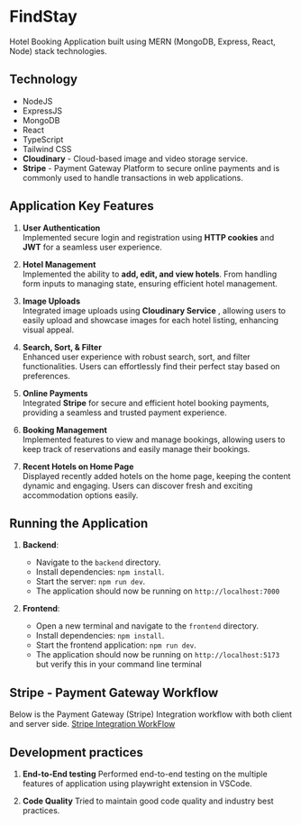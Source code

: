 # FindStay

Hotel Booking Application built using MERN (MongoDB, Express, React, Node) stack technologies.

## Technology

- NodeJS
- ExpressJS
- MongoDB
- React
- TypeScript
- Tailwind CSS
- **Cloudinary** - Cloud-based image and video storage service.
- **Stripe** - Payment Gateway Platform to secure online payments and is commonly used to handle transactions in web applications.

## Application Key Features

1. **User Authentication**  
   Implemented secure login and registration using **HTTP cookies** and **JWT** for a seamless user experience.

2. **Hotel Management**  
   Implemented the ability to **add, edit, and view hotels**. From handling form inputs to managing state, ensuring efficient hotel management.

3. **Image Uploads**  
   Integrated image uploads using **Cloudinary Service** , allowing users to easily upload and showcase images for each hotel listing, enhancing visual appeal.

4. **Search, Sort, & Filter**  
   Enhanced user experience with robust search, sort, and filter functionalities. Users can effortlessly find their perfect stay based on preferences.

5. **Online Payments**  
   Integrated **Stripe** for secure and efficient hotel booking payments, providing a seamless and trusted payment experience.

6. **Booking Management**  
   Implemented features to view and manage bookings, allowing users to keep track of reservations and easily manage their bookings.

7. **Recent Hotels on Home Page**  
   Displayed recently added hotels on the home page, keeping the content dynamic and engaging. Users can discover fresh and exciting accommodation options easily.

## Running the Application

1. **Backend**:

   - Navigate to the `backend` directory.
   - Install dependencies: `npm install`.
   - Start the server: `npm run dev`.
   - The application should now be running on `http://localhost:7000`

2. **Frontend**:
   - Open a new terminal and navigate to the `frontend` directory.
   - Install dependencies: `npm install`.
   - Start the frontend application: `npm run dev`.
   - The application should now be running on `http://localhost:5173` but verify this in your command line terminal

## Stripe - Payment Gateway Workflow

Below is the Payment Gateway (Stripe) Integration workflow with both client and server side.
[Stripe Integration WorkFlow](Files/stripev1.png)

## Development practices

1. **End-to-End testing**
   Performed end-to-end testing on the multiple features of application using playwright extension in VSCode.

2. **Code Quality**
   Tried to maintain good code quality and industry best practices.
